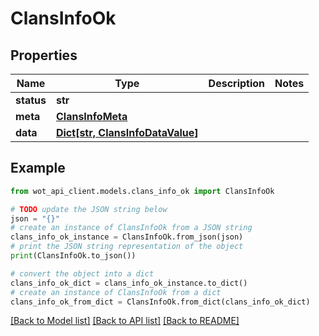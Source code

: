 # ClansInfoOk


## Properties

Name | Type | Description | Notes
------------ | ------------- | ------------- | -------------
**status** | **str** |  | 
**meta** | [**ClansInfoMeta**](ClansInfoMeta.md) |  | 
**data** | [**Dict[str, ClansInfoDataValue]**](ClansInfoDataValue.md) |  | 

## Example

```python
from wot_api_client.models.clans_info_ok import ClansInfoOk

# TODO update the JSON string below
json = "{}"
# create an instance of ClansInfoOk from a JSON string
clans_info_ok_instance = ClansInfoOk.from_json(json)
# print the JSON string representation of the object
print(ClansInfoOk.to_json())

# convert the object into a dict
clans_info_ok_dict = clans_info_ok_instance.to_dict()
# create an instance of ClansInfoOk from a dict
clans_info_ok_from_dict = ClansInfoOk.from_dict(clans_info_ok_dict)
```
[[Back to Model list]](../README.md#documentation-for-models) [[Back to API list]](../README.md#documentation-for-api-endpoints) [[Back to README]](../README.md)


